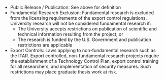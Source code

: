 - Public Release / Publication:  See above for definition
- Fundamental Research Exclusion: Fundamental research is excluded from the licensing requirements of the export control regulations. University research will not be considered fundamental research if:
  - The University accepts restrictions on publication of scientific and technical information resulting from the project, or
  - The research is funded by the U.S. Government and publication restrictions are applicable
- Export Controls: Laws applying to non-fundamental research such as the ITAR. Export controlled, non-fundamental research projects require the establishment of a Technology Control Plan, export control training for all researchers, and implementation of security measures. Such restrictions may place graduate thesis work at risk.
